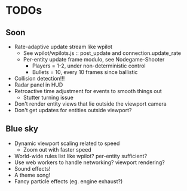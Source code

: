# TODOs

## Soon

* Rate-adaptive update stream like wpilot
    * See wpilot/wpilots.js :: post_update and connection.update_rate
    * Per-entity update frame modulo, see Nodegame-Shooter
        * Players = 1-2, under non-deterministic control
        * Bullets = 10, every 10 frames since ballistic
* Collision detection!!!
* Radar panel in HUD
* Retroactive time adjustment for events to smooth things out
    * Stutter turning issue
* Don't render entity views that lie outside the viewport camera
* Don't get updates for entities outside viewport?

## Blue sky

* Dynamic viewport scaling related to speed
    * Zoom out with faster speed
* World-wide rules list like wpilot? per-entity sufficient?
* Use web workers to handle networking? viewport rendering?
* Sound effects!
* A theme song!
* Fancy particle effects (eg. engine exhaust?)


